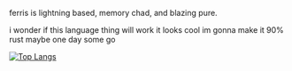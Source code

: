 ferris is lightning based, memory chad, and blazing pure.

i wonder if this language thing will work it looks cool im gonna make it 90% rust maybe one day some go

[![Top Langs](https://github-readme-stats.vercel.app/api/top-langs/?username=ssohbn&layout=compact)](https://github.com/anuraghazra/github-readme-stats)
